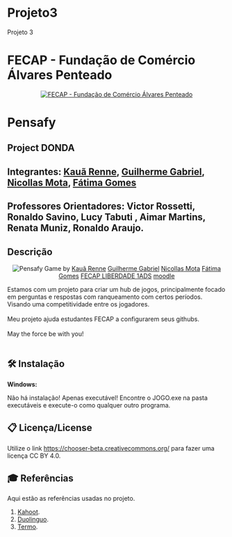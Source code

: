 # Projeto3
Projeto 3

# FECAP - Fundação de Comércio Álvares Penteado

<p align="center">
<a href= "https://www.fecap.br/"><img src="https://encrypted-tbn0.gstatic.com/images?q=tbn:ANd9GcRhZPrRa89Kma0ZZogxm0pi-tCn_TLKeHGVxywp-LXAFGR3B1DPouAJYHgKZGV0XTEf4AE&usqp=CAU" alt="FECAP - Fundação de Comércio Álvares Penteado" border="0"></a>
</p>

# Pensafy

## Project DONDA

## Integrantes: <a href="https://www.linkedin.com/in/ikauarenner/">Kauã Renne</a>, <a href="https://www.linkedin.com/in/guilherme-gabriel-a2226b307/">Guilherme Gabriel</a>, <a href="https://www.linkedin.com/in/nicollas-mota-8030b2374/">Nicollas Mota</a>, <a href="https://www.linkedin.com/in/f%C3%A1tima-gomes-19950338a/">Fátima Gomes</a>

## Professores Orientadores: Victor Rossetti, Ronaldo Savino, Lucy Tabuti , Aimar Martins, Renata Muniz, Ronaldo Araujo.

## Descrição

<p align="center">
<img src="https://i.imgur.com/ggq9dRp.png" alt="Pensafy" border="0">
  Game by <a href="https://www.linkedin.com/in/ikauarenner/">Kauã Renne</a> <a rel="license" href="https://www.linkedin.com/in/guilherme-gabriel-a2226b307/">Guilherme Gabriel</a> <a href="https://www.linkedin.com/in/nicollas-mota-8030b2374/">Nicollas Mota</a> <a href="https://www.linkedin.com/in/f%C3%A1tima-gomes-19950338a/">Fátima Gomes</a> <a href="https://www.fecap.br/">FECAP LIBERDADE 1ADS</a> <a href="https://moodle.com/pt-br/">moodle</a>
</p>


Estamos com um projeto para criar um hub de jogos, principalmente focado em perguntas e respostas com ranqueamento com certos períodos. Visando uma competitividade entre os jogadores.
<br><br>
Meu projeto ajuda estudantes FECAP a configurarem seus githubs.
<br><br>
May the force be with you!
<br><br>

## 🛠 Instalação

<b>Windows:</b>

Não há instalação! Apenas executável!
Encontre o JOGO.exe na pasta executáveis e execute-o como qualquer outro programa.

## 📋 Licença/License
Utilize o link <https://chooser-beta.creativecommons.org/> para fazer uma licença CC BY 4.0.

## 🎓 Referências

Aqui estão as referências usadas no projeto.

1. <a href="https://kahoot.it/"> Kahoot</a>.
2. <a href="https://pt.duolingo.com/"> Duolinguo</a>.
3. <a href="https://term.ooo/"> Termo</a>.

